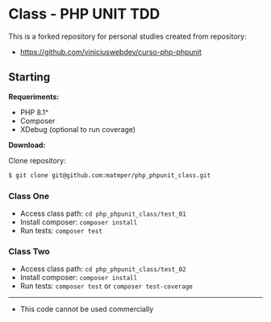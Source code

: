 # Class - PHP UNIT TDD

This is a forked repository for personal studies created from repository:

- https://github.com/viniciuswebdev/curso-php-phpunit

## Starting

**Requeriments:**

- PHP 8.1^
- Composer
- XDebug (optional to run coverage)

**Download:**

Clone repository:
```sh
$ git clone git@github.com:matmper/php_phpunit_class.git
```

### Class One

- Access class path: `cd php_phpunit_class/test_01`
- Install composer: `composer install`
- Run tests: `composer test`

### Class Two

- Access class path: `cd php_phpunit_class/test_02`
- Install composer: `composer install`
- Run tests: `composer test` or `composer test-coverage`

---

- This code cannot be used commercially
